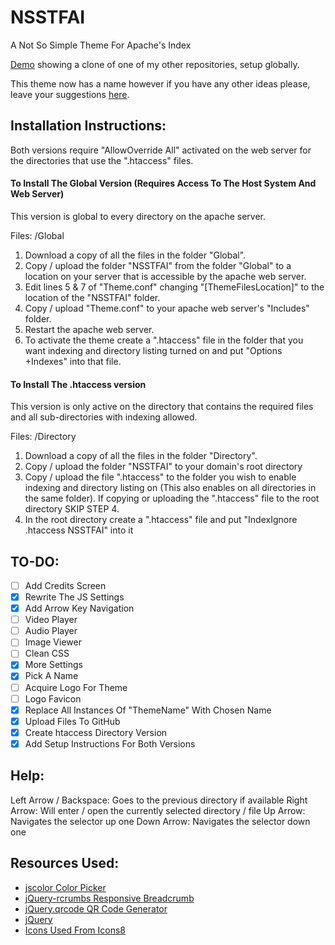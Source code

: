 # NSSTFAI
A Not So Simple Theme For Apache's Index

[Demo](http://rs01.kajida.uk/GitHub/Experimental-Code) showing a clone of one of my other repositories, setup globally.

This theme now has a name however if you have any other ideas please, leave your suggestions [here](https://github.com/Darnel-K/Apache-Index-Theme/issues/1).

## Installation Instructions:

Both versions require "AllowOverride All" activated on the web server for the directories that use the ".htaccess" files.

#### To Install The Global Version (Requires Access To The Host System And Web Server)

This version is global to every directory on the apache server.

Files: /Global

1. Download a copy of all the files in the folder "Global".
2. Copy / upload the folder "NSSTFAI" from the folder "Global" to a location on your server that is accessible by the apache web server.
3. Edit lines 5 & 7 of "Theme.conf" changing "[ThemeFilesLocation]" to the location of the "NSSTFAI" folder.
4. Copy / upload "Theme.conf" to your apache web server's "Includes" folder.
5. Restart the apache web server.
6. To activate the theme create a ".htaccess" file in the folder that you want indexing and directory listing turned on and put "Options +Indexes" into that file.

#### To Install The .htaccess version

This version is only active on the directory that contains the required files and all sub-directories with indexing allowed.

Files: /Directory

1. Download a copy of all the files in the folder "Directory".
2. Copy / upload the folder "NSSTFAI" to your domain's root directory
3. Copy / upload the file ".htaccess" to the folder you wish to enable indexing and directory listing on (This also enables on all directories in the same folder). If copying or uploading the ".htaccess" file to the root directory SKIP STEP 4.
4. In the root directory create a ".htaccess" file and put "IndexIgnore .htaccess NSSTFAI" into it

## TO-DO:
* [ ] Add Credits Screen
* [x] Rewrite The JS Settings
* [x] Add Arrow Key Navigation
* [ ] Video Player
* [ ] Audio Player
* [ ] Image Viewer
* [ ] Clean CSS
* [x] More Settings
* [X] Pick A Name
* [ ] Acquire Logo For Theme
* [ ] Logo Favicon
* [X] Replace All Instances Of "ThemeName" With Chosen Name
* [x] Upload Files To GitHub
* [x] Create htaccess Directory Version
* [x] Add Setup Instructions For Both Versions

## Help:

Left Arrow / Backspace: Goes to the previous directory if available
Right Arrow: Will enter / open the currently selected directory / file
Up Arrow: Navigates the selector up one
Down Arrow: Navigates the selector down one

## Resources Used:
* [jscolor Color Picker](http://jscolor.com/)
* [jQuery-rcrumbs Responsive Breadcrumb](https://github.com/cm0s/jquery-rcrumbs)
* [jQuery.qrcode QR Code Generator](https://larsjung.de/jquery-qrcode/)
* [jQuery](https://jquery.com/)
* [Icons Used From Icons8](https://icons8.com/)